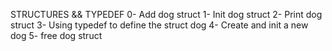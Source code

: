STRUCTURES && TYPEDEF
0- Add dog struct
1- Init dog struct
2- Print dog struct
3- Using typedef to define the struct dog
4- Create and init a new dog
5- free dog struct
